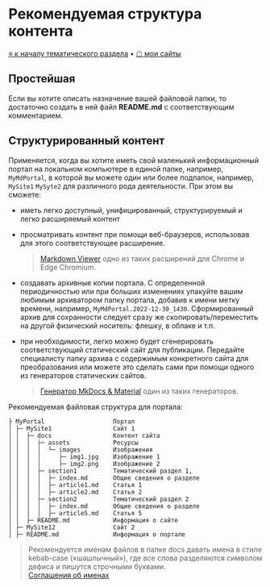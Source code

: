 # Рекомендуемая структура контента

[≡ к началу тематического раздела](index.md) • [☖ мои сайты](../index.md)

## Простейшая

Если вы хотите описать назначение вашей файловой папки, то достаточно создать в ней файл **README.md** с соответствующим комментарием.

## Структурированный контент

Применяется, когда вы хотите иметь свой маленький информационный портал на локальном компьютере в единой папке, например, `MyMdPortal`, в которой вы можете один или более подпапок, например, `MySite1` `MySyte2` для различного рода деятельности. При этом вы сможете:

- иметь легко доступный, унифицированный, структурируемый и легко расширяемый контент
- просматривать контент при помощи веб-браузеров, использовав для этого соответствующее расширение.

  > [Markdown Viewer](https://chrome.google.com/webstore/detail/markdown-viewer/ckkdlimhmcjmikdlpkmbgfkaikojcbjk) одно из таких расширений для Chrome и Edge Chromium.
- создавать архивные копии портала.
  С определенной периодичностью или при больших изменениях упакуйте вашим любимым архиватором папку портала, добавив к имени метку времени, например, `MyMdPortal.2022-12-30_1430`.
  Сформированный архив для сохранности следует сразу же скопировать/переместить на другой физический носитель: флешку, в облаке и т.п.
- при необходимости, легко можно будет сгенерировать соответствующий статический сайт для публикации. Передайте специалисту папку архива с содержимым конкретного сайта для преобразования или можете это сделать сами при помощи одного из генераторов статических сайтов.

  > [Генератор MkDocs & Material](https://infdev.com.ua/documenting/gendoc-mkdocs/) один из таких генераторов.

Рекомендуемая файловая структура для портала:

```text
├ MyPortal                   Портал
│ ├─ MySite1                 Сайт 1
│ │  ├─ docs                 Контент сайта
│ │  │  ├─ assets            Ресурсы
│ │  │  │  └─ images         Изображения
│ │  │  │     ├─ img1.jpg    Изображение 1
│ │  │  │     ├─ img2.png    Изображение 2
│ │  │  ├─ section1          Тематический раздел 1,  
│ │  │  │  ├─ index.md       Общие сведения о разделе
│ │  │  │  ├─ article1.md    Статья 1
│ │  │  │  ├─ article2.md    Статья 2
│ │  │  ├─ section2          Тематический раздел 2
│ │  │  │  ├─ index.md       Общие сведения о разделе
│ │  │  │  ├─ article5.md    Статья 5
│ │  ├─ README.md            Информация о сайте
│ ├─ MySite12                Сайт 2
│ ├─ README.md               Информация о портале
```

> Рекомендуется именам файлов в папке docs давать имена в стиле kebab-case («шашлычный»), где все слова разделяются символом дефиса и пишутся строчными буквами. \
> [Соглашения об именах](https://infdev.com.ua/standards/naming-conventions/)
